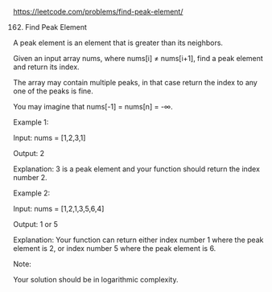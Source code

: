 https://leetcode.com/problems/find-peak-element/

162. Find Peak Element


A peak element is an element that is greater than its neighbors.

Given an input array nums, where nums[i] ≠ nums[i+1], find a peak element and return its index.

The array may contain multiple peaks, in that case return the index to any one of the peaks is fine.

You may imagine that nums[-1] = nums[n] = -∞.

Example 1:

Input: nums = [1,2,3,1]

Output: 2

Explanation: 3 is a peak element and your function should return the index number 2.

Example 2:


Input: nums = [1,2,1,3,5,6,4]

Output: 1 or 5 

Explanation: Your function can return either index number 1 where the peak element is 2, 
             or index number 5 where the peak element is 6.

Note:

Your solution should be in logarithmic complexity.

